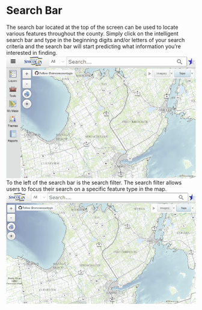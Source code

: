 # Search Bar 
The search bar located at the top of the screen can be used to locate various features throughout the county. Simply click on the intelligent search bar and type in the beginning digits and/or letters of your search criteria and the search bar will start predicting what information you’re interested in finding.
<br />![navigate to search bar](./images/search1.gif "Navigate to search bar") 
To the left of the search bar is the search filter. The search filter allows users to focus their search on a specific feature type in the map. 
<br />![navigate to search bar](./images/search2.gif "Navigate to search bar") 

